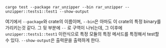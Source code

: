 ```
cargo test --package rar_unzipper --bin rar_unzipper -- unzipper::tests1::test1 --show-output
```
여기에서 `--package`와 crate의 이름이며, `--bin`은 아마도 이 crate의 특정 binary를 가리키는것 같다. 그 뒷 부분에 `--` 로 구역이 나뉘는데, 그 이후에 
`unzipper::tests1::test1` 이런식으로 특정 모듈의 특정 메서드를 특정해서 test할 수 있다. `--show-output`은 출력문을 출력하게 한다.